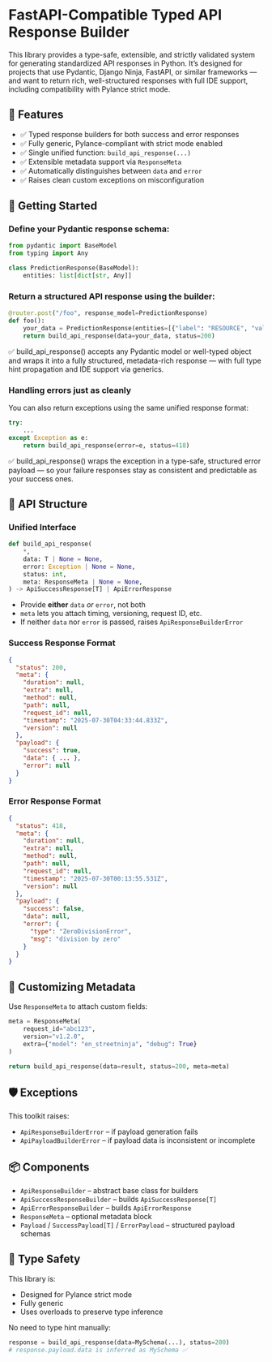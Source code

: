 # FastAPI-Compatible Typed API Response Builder

This library provides a type-safe, extensible, and strictly validated system for generating standardized API responses in Python. It’s designed for projects that use Pydantic, Django Ninja, FastAPI, or similar frameworks — and want to return rich, well-structured responses with full IDE support, including compatibility with Pylance strict mode.


## 🔧 Features

- ✅ Typed response builders for both success and error responses
- ✅ Fully generic, Pylance-compliant with strict mode enabled
- ✅ Single unified function: `build_api_response(...)`
- ✅ Extensible metadata support via `ResponseMeta`
- ✅ Automatically distinguishes between `data` and `error`
- ✅ Raises clean custom exceptions on misconfiguration


## 🚀 Getting Started

### Define your Pydantic response schema:

```python
from pydantic import BaseModel
from typing import Any

class PredictionResponse(BaseModel):
    entities: list[dict[str, Any]]
```


### Return a structured API response using the builder:

```python
@router.post("/foo", response_model=PredictionResponse)
def foo():
    your_data = PredictionResponse(entities=[{"label": "RESOURCE", "value": "food"}])
    return build_api_response(data=your_data, status=200)
```

✅ build_api_response() accepts any Pydantic model or well-typed object and wraps it into a fully structured, metadata-rich response — with full type hint propagation and IDE support via generics.


### Handling errors just as cleanly

You can also return exceptions using the same unified response format:

```python
try:
    ...
except Exception as e:
    return build_api_response(error=e, status=418)
```

✅ build_api_response() wraps the exception in a type-safe, structured error payload — so your failure responses stay as consistent and predictable as your success ones.


## 🧱 API Structure

### Unified Interface

```python
def build_api_response(
    *,
    data: T | None = None,
    error: Exception | None = None,
    status: int,
    meta: ResponseMeta | None = None,
) -> ApiSuccessResponse[T] | ApiErrorResponse
```

- Provide **either** `data` *or* `error`, not both
- `meta` lets you attach timing, versioning, request ID, etc.
- If neither `data` nor `error` is passed, raises `ApiResponseBuilderError`


### Success Response Format

```json
{
  "status": 200,
  "meta": {
    "duration": null,
    "extra": null,
    "method": null,
    "path": null,
    "request_id": null,
    "timestamp": "2025-07-30T04:33:44.833Z",
    "version": null
  },
  "payload": {
    "success": true,
    "data": { ... },
    "error": null
  }
}
```


### Error Response Format

```json
{
  "status": 418,
  "meta": {
    "duration": null,
    "extra": null,
    "method": null,
    "path": null,
    "request_id": null,
    "timestamp": "2025-07-30T00:13:55.531Z",
    "version": null
  },
  "payload": {
    "success": false,
    "data": null,
    "error": {
      "type": "ZeroDivisionError",
      "msg": "division by zero"
    }
  }
}
```


## 🧠 Customizing Metadata

Use `ResponseMeta` to attach custom fields:

```python
meta = ResponseMeta(
    request_id="abc123",
    version="v1.2.0",
    extra={"model": "en_streetninja", "debug": True}
)

return build_api_response(data=result, status=200, meta=meta)
```


## 🛡️ Exceptions

This toolkit raises:

- `ApiResponseBuilderError` – if payload generation fails
- `ApiPayloadBuilderError` – if payload data is inconsistent or incomplete


## 📦 Components

- `ApiResponseBuilder` – abstract base class for builders
- `ApiSuccessResponseBuilder` – builds `ApiSuccessResponse[T]`
- `ApiErrorResponseBuilder` – builds `ApiErrorResponse`
- `ResponseMeta` – optional metadata block
- `Payload` / `SuccessPayload[T]` / `ErrorPayload` – structured payload schemas


## 🧪 Type Safety

This library is:
- Designed for Pylance strict mode
- Fully generic
- Uses overloads to preserve type inference

No need to type hint manually:

```python
response = build_api_response(data=MySchema(...), status=200)
# response.payload.data is inferred as MySchema ✅
```
